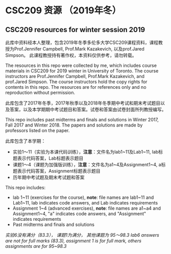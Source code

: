 # CSC209 资源 （2019年冬）

## CSC209 resources for winter session 2019

此库中资料经本人整理，包含2019年冬季多伦多大学CSC209课程资料，课程教授为Prof.Jennifer Campbell, Prof.Mark Kazakevich,
以及prof.Jared Simpson。 此课程教授持有著作权，本资料仅供参考，请勿转载。

The resources in this repo were collected by me, which includes course materials in CSC209 for 2019 winter in
University of Toronto. The course instructors are Prof.Jennifer Campbell, Prof.Mark Kazakevich, and prof.Jared Simpson.
The course instructors hold the copy rights for contents in this repo. The resources are for references only and
no reproduction without permission.

此库包含了2017年冬季，2017年秋季以及2018年冬季期中考试和期末考试题目以及答案，以及本学期期中考试题目和答案。试卷和答案由试卷封面所列教授编写。

This repo includes past midterms and finals and solutions in Winter 2017, Fall 2017 and Winter 2018. The papers and
solutions are made by professors listed on the paper.

此库包含了本学期：
- 实验1～11（实验为本课代码训练），**注意**：文件名为lab1~11及Lab1~11, lab标题表示代码答案，Lab标题表示题目
- 课题1～4（课题为加强版训练），**注意**：文件名为a1~4及Assignment1~4, a标题表示代码答案，Assignment标题表示题目
- 历年期中考试题及期末考试题和答案

This repo includes:
- lab 1~11 (exercises for the course), **note**: file names are lab1~11 and Lab1~11, lab indicates code answers,
and Lab indicates requirements
- Assignment 1~4 (advanced exercises), **note**: file names are a1~a4 and Assignment1~4, "a" indicates code answers,
and "Assignment" indicates requirements
- Past midterms and finals and solutions

*实验6没有满分（83.3）， 课题1为满分， 其他课题为 95～98.3*
*lab6 answers are not for full marks (83.3), assignment 1 is for full mark, others assignments are for 95~98.3*
